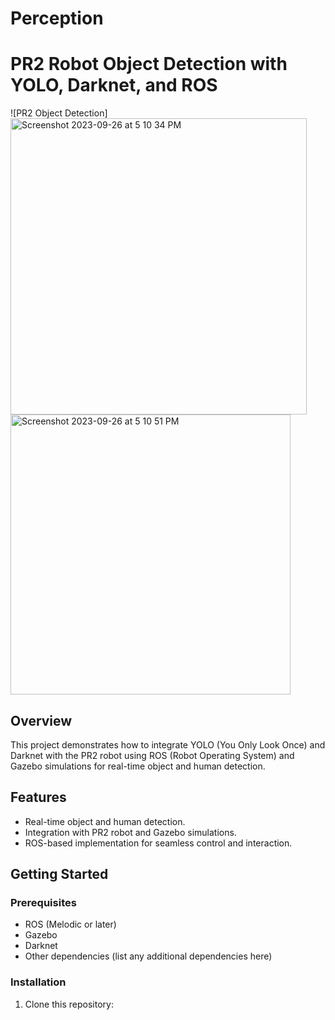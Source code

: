 # Perception

# PR2 Robot Object Detection with YOLO, Darknet, and ROS

![PR2 Object Detection]
<img width="474" alt="Screenshot 2023-09-26 at 5 10 34 PM" src="https://github.com/Pushkar-05/Perception/assets/116113784/8f337516-4047-42e6-a93a-1725f008535c">
<img width="448" alt="Screenshot 2023-09-26 at 5 10 51 PM" src="https://github.com/Pushkar-05/Perception/assets/116113784/8545b658-cc66-4682-bed6-628dde0c52d8">



## Overview

This project demonstrates how to integrate YOLO (You Only Look Once) and Darknet with the PR2 robot using ROS (Robot Operating System) and Gazebo simulations for real-time object and human detection.

## Features

- Real-time object and human detection.
- Integration with PR2 robot and Gazebo simulations.
- ROS-based implementation for seamless control and interaction.

## Getting Started

### Prerequisites

- ROS (Melodic or later)
- Gazebo
- Darknet
- Other dependencies (list any additional dependencies here)

### Installation

1. Clone this repository:
